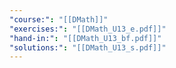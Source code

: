 ```yaml
---
"course:": "[[DMath]]"
"exercises:": "[[DMath_U13_e.pdf]]"
"hand-in:": "[[DMath_U13_bf.pdf]]"
"solutions:": "[[DMath_U13_s.pdf]]"
---
```

